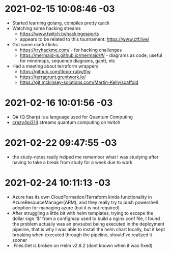 # 2021-02-15 10:08:46 -03
- Started learning golang, compiles pretty quick
- Watching some hacking streams
  - https://www.twitch.tv/hackingesports
  - appears to be related to this tournament: https://www.ctf.live/
- Got some useful links
  - https://tryhackme.com/ - for hacking challenges
  - https://mermaid-js.github.io/mermaid/#/ - diagrams as code, useful for mindmaps, sequence diagrams, gantt, etc
- Had a meeting about terraform wrappers
  - https://github.com/tlopo-ruby/tfw
  - https://terragrunt.gruntwork.io/
  - https://git.mckinsey-solutions.com/Martin-Kelly/scaffold

# 2021-02-16 10:01:56 -03
- Q# (Q Sharp) is a language used for Quantum Computing
- [crazy4pi314](https://www.twitch.tv/crazy4pi314/) streams quantum computing on twitch

# 2021-02-22 09:47:55 -03
- the study-notes really helped me remember what I was studying after having to take a break from study for a week due to work

# 2021-02-24 10:11:13 -03
- Azure has its own CloudFormation/Terraform kinda functionality in AzureResourceManager(ARM), and they really try to push powershell adoption for managing azure (but it is not required)
- After struggling a little bit with helm templates, trying to escape the dollar sign '$' from a configmap used to build a nginx.conf file, I found the problem actually was an envsubst being executed in the deployment pipeline, that is why I was able to install the helm chart locally, but it kept breaking when executed through the pipeline, should've realized it sooner
- .Files.Get is broken on Helm v2.8.2 (dont known when it was fixed)

